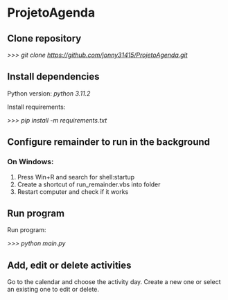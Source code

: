 # ProjetoAgenda

## Clone repository

_>>> git clone https://github.com/jonny31415/ProjetoAgenda.git_

## Install dependencies

Python version: _python 3.11.2_

Install requirements:

_>>> pip install -m requirements.txt_

## Configure remainder to run in the background

### On Windows:

1. Press Win+R and search for shell:startup
2. Create a shortcut of run_remainder.vbs into folder
3. Restart computer and check if it works

## Run program

Run program:

_>>> python main.py_

## Add, edit or delete activities

Go to the calendar and choose the activity day. Create a new one or select an existing one to edit or delete.
